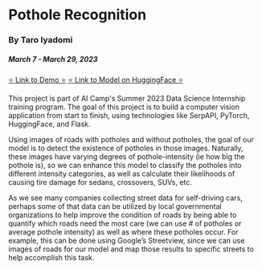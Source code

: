 # Pothole Recognition
### By Taro Iyadomi
##### March 7 - March 29, 2023

[:star: Link to Demo :star:](https://replit.com/@taroii/pothole-detection?v=1) 
[:star: Link to Model on HuggingFace :star:](https://huggingface.co/taroii/pothole-detection-model)

This project is part of AI Camp's Summer 2023 Data Science Internship training program. The goal of this project is to build a computer vision application from start to finish, using technologies like SerpAPI, PyTorch, HuggingFace, and Flask.  

Using images of roads with potholes and without potholes, the goal of our model is to detect the existence of potholes in those images. Naturally, these images have varying degrees of pothole-intensity (ie how big the pothole is), so we can enhance this model to classify the potholes into different intensity categories, as well as calculate their likelihoods of causing tire damage for sedans, crossovers, SUVs, etc.  

As we see many companies collecting street data for self-driving cars, perhaps some of that data can be utilized by local governmental organizations to help improve the condition of roads by being able to quantify which roads need the most care (we can use # of potholes or average pothole intensity) as well as where these potholes occur. For example, this can be done using Google’s Streetview, since we can use images of roads for our model and map those results to specific streets to help accomplish this task.  
